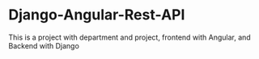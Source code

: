 # Django-Angular-Rest-API
This is a project with department and project, frontend with Angular, and Backend with Django
